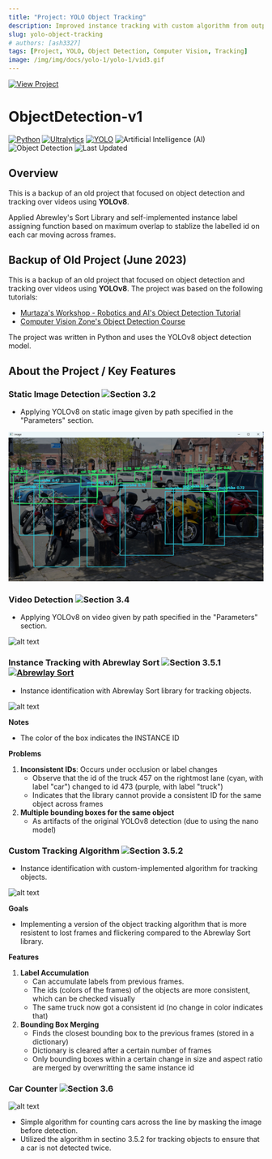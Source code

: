 ```yaml
---
title: "Project: YOLO Object Tracking"
description: Improved instance tracking with custom algorithm from outputs of YOLOv8
slug: yolo-object-tracking
# authors: [ash3327]
tags: [Project, YOLO, Object Detection, Computer Vision, Tracking]
image: /img/img/docs/yolo-1/yolo-1/vid3.gif
---
```


[![View Project](https://img.shields.io/badge/View_Project-YOLO%20Object%20Tracking-4285F4?style=for-the-badge&logo=github&logoColor=white)](https://github.com/ash3327/ObjectDetection-v1)

# ObjectDetection-v1
[![Python](https://img.shields.io/badge/Python-3776AB.svg?logo=python&logoColor=white)](https://www.python.org/) 
[![Ultralytics](https://img.shields.io/badge/Ultralytics-00875A.svg?logo=ultralytics&logoColor=white)](https://github.com/ultralytics) 
[![YOLO](https://img.shields.io/badge/YOLO-FF69B4.svg?logo=yolo&logoColor=white)](https://github.com/ultralytics/yolov5)
![Artificial Intelligence (AI)](https://img.shields.io/badge/Artificial%20Intelligence%20(AI)-orange.svg?logo=ai&logoColor=white)
![Object Detection](https://img.shields.io/badge/Object%20Detection-EE4C2C.svg?logo=object-detection&logoColor=white)
![Last Updated](https://img.shields.io/badge/Last%20Updated-June%202023-green.svg)

## Overview

This is a backup of an old project that focused on object detection and tracking over videos using **YOLOv8**.

Applied Abrewley's Sort Library and self-implemented instance label assigning function based on maximum overlap to stablize the labelled id on each car moving across frames.

<!-- truncate -->

## Backup of Old Project (June 2023)

This is a backup of an old project that focused on object detection and tracking over videos using **YOLOv8**. The project was based on the following tutorials:

- [Murtaza's Workshop - Robotics and AI's Object Detection Tutorial](https://www.youtube.com/watch?v=WgPbbWmnXJ8&ab_channel=Murtaza%27sWorkshop-RoboticsandAI)
- [Computer Vision Zone's Object Detection Course](https://www.computervision.zone/courses/object-detection-course/)

The project was written in Python and uses the YOLOv8 object detection model.

<!-- ## Execution

Start a new virtual environment:
```bash
python3 -m venv venv
source venv/bin/activate # linux or windows WSL
.\venv\Scripts\activate # windows cmd
```
Then install the requirements:
```bash
pip install -r requirements.txt
```
Finally, run the jupyter notebook `Object Detection.ipynb` within the virtual environment. -->

## About the Project / Key Features

### **Static Image Detection** ![Section 3.2](https://img.shields.io/badge/Section%203.2-228B22.svg?logo=section&logoColor=white)
- Applying YOLOv8 on static image given by path specified in the "Parameters" section.

![alt text](/img/docs/yolo-1/image.png)

### **Video Detection** ![Section 3.4](https://img.shields.io/badge/Section%203.4-228B22.svg?logo=section&logoColor=white)
- Applying YOLOv8 on video given by path specified in the "Parameters" section.

![alt text](/img/docs/yolo-1/vid1.gif)

### **Instance Tracking with Abrewlay Sort** ![Section 3.5.1](https://img.shields.io/badge/Section%203.5.1-228B22.svg?logo=section&logoColor=white) [![Abrewlay Sort](https://img.shields.io/badge/Abrewlay%20Sort-007EC6.svg?logo=github&logoColor=white)](https://github.com/abewley/sort)
- Instance identification with Abrewlay Sort library for tracking objects.

![alt text](/img/docs/yolo-1/vid2.gif)

**Notes**
- The color of the box indicates the INSTANCE ID

**Problems**
1. **Inconsistent IDs**: Occurs under occlusion or label changes
   - Observe that the id of the truck 457 on the rightmost lane (cyan, with label "car") changed to id 473 (purple, with label "truck")
   - Indicates that the library cannot provide a consistent ID for the same object across frames
2. **Multiple bounding boxes for the same object**
   - As artifacts of the original YOLOv8 detection (due to using the nano model)

### **Custom Tracking Algorithm** ![Section 3.5.2](https://img.shields.io/badge/Section%203.5.2-228B22.svg?logo=section&logoColor=white)
- Instance identification with custom-implemented algorithm for tracking objects.

![alt text](/img/docs/yolo-1/vid3.gif)

**Goals**
- Implementing a version of the object tracking algorithm that is more resistent to lost frames and flickering compared to the Abrewlay Sort library.

**Features**
1. **Label Accumulation**
   - Can accumulate labels from previous frames.
   - The ids (colors of the frames) of the objects are more consistent, which can be checked visually
   - The same truck now got a consistent id (no change in color indicates that)
2. **Bounding Box Merging**
   - Finds the closest bounding box to the previous frames (stored in a dictionary)
   - Dictionary is cleared after a certain number of frames
   - Only bounding boxes within a certain change in size and aspect ratio are merged by overwritting the same instance id

### **Car Counter** ![Section 3.6](https://img.shields.io/badge/Section%203.6-228B22.svg?logo=section&logoColor=white)

![alt text](/img/docs/yolo-1/vid4.gif)

- Simple algorithm for counting cars across the line by masking the image before detection.
- Utilized the algorithm in sectino 3.5.2 for tracking objects to ensure that a car is not detected twice.
